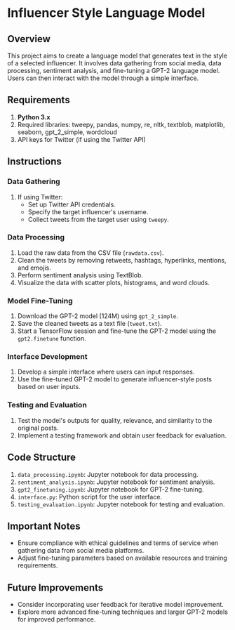 # Influencer Style Language Model

## Overview

This project aims to create a language model that generates text in the style of a selected influencer. It involves data gathering from social media, data processing, sentiment analysis, and fine-tuning a GPT-2 language model. Users can then interact with the model through a simple interface.

## Requirements

1. **Python 3.x**
2. Required libraries: tweepy, pandas, numpy, re, nltk, textblob, matplotlib, seaborn, gpt_2_simple, wordcloud
3. API keys for Twitter (if using the Twitter API)

## Instructions

### Data Gathering

1. If using Twitter:
   - Set up Twitter API credentials.
   - Specify the target influencer's username.
   - Collect tweets from the target user using `tweepy`.

### Data Processing

1. Load the raw data from the CSV file (`rawdata.csv`).
2. Clean the tweets by removing retweets, hashtags, hyperlinks, mentions, and emojis.
3. Perform sentiment analysis using TextBlob.
4. Visualize the data with scatter plots, histograms, and word clouds.

### Model Fine-Tuning

1. Download the GPT-2 model (124M) using `gpt_2_simple`.
2. Save the cleaned tweets as a text file (`tweet.txt`).
3. Start a TensorFlow session and fine-tune the GPT-2 model using the `gpt2.finetune` function.

### Interface Development

1. Develop a simple interface where users can input responses.
2. Use the fine-tuned GPT-2 model to generate influencer-style posts based on user inputs.

### Testing and Evaluation

1. Test the model's outputs for quality, relevance, and similarity to the original posts.
2. Implement a testing framework and obtain user feedback for evaluation.

## Code Structure

1. `data_processing.ipynb`: Jupyter notebook for data processing.
2. `sentiment_analysis.ipynb`: Jupyter notebook for sentiment analysis.
3. `gpt2_finetuning.ipynb`: Jupyter notebook for GPT-2 fine-tuning.
4. `interface.py`: Python script for the user interface.
5. `testing_evaluation.ipynb`: Jupyter notebook for testing and evaluation.

## Important Notes

- Ensure compliance with ethical guidelines and terms of service when gathering data from social media platforms.
- Adjust fine-tuning parameters based on available resources and training requirements.

## Future Improvements

- Consider incorporating user feedback for iterative model improvement.
- Explore more advanced fine-tuning techniques and larger GPT-2 models for improved performance.
